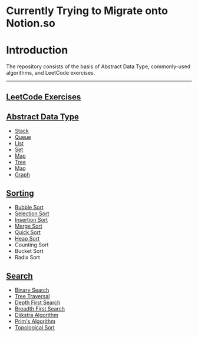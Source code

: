 # Currently Trying to Migrate onto Notion.so

# Introduction

The repository consists of the basis of Abstract Data Type, commonly-used algorithms, and LeetCode exercises.

---

## [LeetCode Exercises](LeetCode-Exercises/README.md)

## [Abstract Data Type](Algorithms/Abstract-Data-Type/)

-   [Stack](Algorithms/Abstract-Data-Type/Stack/)
-   [Queue](Algorithms/Abstract-Data-Type/Queue/)
-   [List](Algorithms/Abstract-Data-Type/List/)
-   [Set](Algorithms/Abstract-Data-Type/Set/)
-   [Map](Algorithms/Abstract-Data-Type/Map)
-   [Tree](Algorithms/Abstract-Data-Type/Tree)
-   [Map](Algorithms/Abstract-Data-Type/Map)
-   [Graph](Algorithms/Abstract-Data-Type/Graph/)

## [Sorting](Algorithms/Sorting/)

-   [Bubble Sort](Algorithms/Sorting/README.md/#Bubble-Sort)
-   [Selection Sort](Algorithms/Sorting/README.md/#Selection-Sort)
-   [Insertion Sort](Algorithms/Sorting/README.md/#Insertion-Sort)
-   [Merge Sort](Algorithms/Sorting/README.md/#Merge-Sort)
-   [Quick Sort](Algorithms/Sorting/README.md/#Quick-Sort)
-   [Heap Sort](Algorithms/Sorting/README.md/#Heap-Sort)
-   Counting Sort
-   Bucket Sort
-   Radix Sort

## [Search](Algorithms/Search/)

-   [Binary Search](Algorithms/Search/README.md/#Binary-Search)
-   [Tree Traversal](Algorithms/Search/README.md/#Tree-Traversal)
-   [Depth First Search](Algorithms/Search/README.md/#Depth-First-Search)
-   [Breadth First Search](Algorithms/Search/README.md/#Breadth-First-Search)
-   [Dijkstra Algorithm](Algorithms/Search/README.md/#Dijkstra-Alogrithm)
-   [Prim's Algorithm](Algorithms/Search/README.md/#Prim's-Algorithm)
-   [Topological Sort](Algorithms/Search/README.md/#Topological-Sort)

## 

